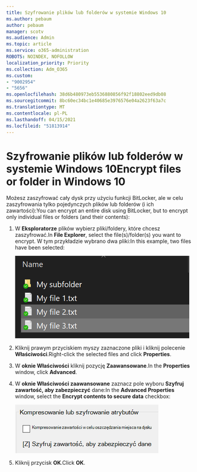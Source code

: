 ```yaml
---
title: Szyfrowanie plików lub folderów w systemie Windows 10
ms.author: pebaum
author: pebaum
manager: scotv
ms.audience: Admin
ms.topic: article
ms.service: o365-administration
ROBOTS: NOINDEX, NOFOLLOW
localization_priority: Priority
ms.collection: Adm_O365
ms.custom:
- "9002954"
- "5656"
ms.openlocfilehash: 38d6b480973eb5536880856f92f18802eed9db08
ms.sourcegitcommit: 8bc60ec34bc1e40685e3976576e04a2623f63a7c
ms.translationtype: MT
ms.contentlocale: pl-PL
ms.lasthandoff: 04/15/2021
ms.locfileid: "51813914"
---
```

# <a name="encrypt-files-or-folder-in-windows-10"></a><span data-ttu-id="9393d-102">Szyfrowanie plików lub folderów w systemie Windows 10</span><span class="sxs-lookup"><span data-stu-id="9393d-102">Encrypt files or folder in Windows 10</span></span>

<span data-ttu-id="9393d-103">Możesz zaszyfrować cały dysk przy użyciu funkcji BitLocker, ale w celu zaszyfrowania tylko pojedynczych plików lub folderów (i ich zawartości):</span><span class="sxs-lookup"><span data-stu-id="9393d-103">You can encrypt an entire disk using BitLocker, but to encrypt only individual files or folders (and their contents):</span></span>

1. <span data-ttu-id="9393d-104">W **Eksploratorze** plików wybierz pliki/foldery, które chcesz zaszyfrować.</span><span class="sxs-lookup"><span data-stu-id="9393d-104">In **File Explorer**, select the file(s)/folder(s) you want to encrypt.</span></span> <span data-ttu-id="9393d-105">W tym przykładzie wybrano dwa pliki:</span><span class="sxs-lookup"><span data-stu-id="9393d-105">In this example, two files have been selected:</span></span>

    ![Wybieranie plików lub folderów do zaszyfrowania](media/select-for-encrypting.png)

2. <span data-ttu-id="9393d-107">Kliknij prawym przyciskiem myszy zaznaczone pliki i kliknij polecenie **Właściwości**.</span><span class="sxs-lookup"><span data-stu-id="9393d-107">Right-click the selected files and click **Properties**.</span></span>

3. <span data-ttu-id="9393d-108">W **oknie Właściwości** kliknij pozycję **Zaawansowane**.</span><span class="sxs-lookup"><span data-stu-id="9393d-108">In the **Properties** window, click **Advanced**.</span></span>

4. <span data-ttu-id="9393d-109">W **oknie Właściwości zaawansowane** zaznacz pole wyboru **Szyfruj zawartość, aby zabezpieczyć** dane:</span><span class="sxs-lookup"><span data-stu-id="9393d-109">In the **Advanced Properties** window, select the **Encrypt contents to secure data** checkbox:</span></span>

    ![Szyfrowanie zawartości](media/encrypt-contents.png)

5. <span data-ttu-id="9393d-111">Kliknij przycisk **OK**.</span><span class="sxs-lookup"><span data-stu-id="9393d-111">Click **OK**.</span></span>
